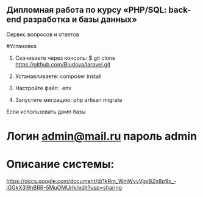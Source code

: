 ## Дипломная работа по курсу «PHP/SQL: back-end разработка и базы данных»
Сервис вопросов и ответов

#Установка
1. Скачиваете через консоль: 
$ git clone https://github.com/Bludova/laravel.git

2. Устанавливаете: 
composer install

3. Настройте файл:  .env

4. Запустите миграцию: 
php artisan migrate


Если использовать дамп базы
# Логин admin@mail.ru пароль admin

# Описание системы: 
https://docs.google.com/document/d/1kRm_WmWvvVgxBZn8p9x_-jGGkX3l9hBRR-5MuOMUrlk/edit?usp=sharing
